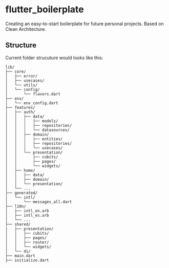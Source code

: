 # flutter_boilerplate

Creating an easy-to-start boilerplate for future personal projects. Based on Clean Architecture.

## Structure
Current folder strucuture would looks like this:
```
lib/
├── core/
│   ├── error/
│   ├── usecases/
│   └── utils/
│   └── config/
│       └── flavors.dart
├── env/
│   └── env_config.dart
├── features/
│   ├── auth/
│   │   ├── data/
│   │   │   ├── models/
│   │   │   ├── repositories/
│   │   │   └── datasources/
│   │   ├── domain/
│   │   │   ├── entities/
│   │   │   ├── repositories/
│   │   │   └── usecases/
│   │   └── presentation/
│   │       ├── cubits/
│   │       ├── pages/
│   │       └── widgets/
│   ├── home/
│   │   ├── data/
│   │   ├── domain/
│   │   └── presentation/
│   └── ...
├── generated/
│   └── intl/
│       └── messages_all.dart
├── l10n/
│   ├── intl_en.arb
│   ├── intl_es.arb
│   └── ...
├── shared/
|   ├── presentation/
│   │   ├── cubits/
│   │   ├── pages/
│   │   ├── router/
│   │   └── widgets/
│   └── di/
├── main.dart
├── initialize.dart
```
